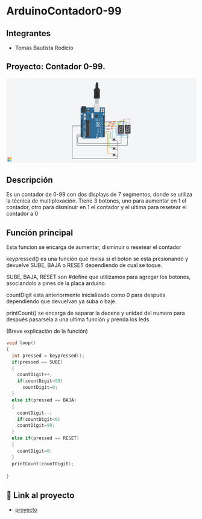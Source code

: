 # ArduinoContador0-99

## Integrantes 
- Tomás Bautista Rodicio


## Proyecto: Contador 0-99.
![Tinkercad](./img/Contador0-99.png)


## Descripción
Es un contador de 0-99 con dos displays de 7 segmentos, donde se utiliza la técnica de multiplexación. Tiene 3 botones, uno para aumentar en 1 el contador, otro para disminuir en 1 el contador y el ultima para resetear el contador a 0

## Función principal
Esta funcion se encarga de aumentar, disminuir o resetear el contador

keypressed() es una función que revisa si el boton se esta presionando y devuelve SUBE, BAJA o RESET dependiendo de cual se toque.

SUBE, BAJA, RESET son #define que utilizamos para agregar los botones, asociandolo a pines de la placa arduino.

countDigit esta anteriormente inicializado como 0 para después dependiendo que devuelvan ya suba o baje.

printCount() se encarga de separar la decena y unidad del numero para después pasarsela a una ultima función y prenda los leds

(Breve explicación de la función)

~~~ C (lenguaje en el que esta escrito)
void loop()
{
  int pressed = keypressed();
  if(pressed == SUBE)
  {
    countDigit++;
    if(countDigit>99)
      countDigit=0;
  }
  else if(pressed == BAJA)
  {
    countDigit--;
    if(countDigit<0)
    countDigit=99;
  }
  else if(pressed == RESET)
  {
    countDigit=0;
  }
  printCount(countDigit);
 
}

~~~

## :robot: Link al proyecto
- [proyecto](https://www.tinkercad.com/things/jQOk5VxMYV4)
